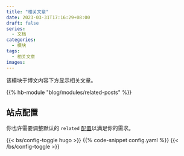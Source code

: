 ```yaml
---
title: "相关文章"
date: 2023-03-31T17:16:29+08:00
draft: false
series:
  - 文档
categories:
  - 模块
tags:
  - 相关文章
images:
---
```


该模块于博文内容下方显示相关文章。

<!--more-->

{{% hb-module "blog/modules/related-posts" %}}

## 站点配置

你也许需要调整默认的 `related` [配置](https://gohugo.io/content-management/related/#configure-related-content)以满足你的需求。

{{< bs/config-toggle hugo >}}
{{% code-snippet config.yaml %}}
{{< /bs/config-toggle >}}
